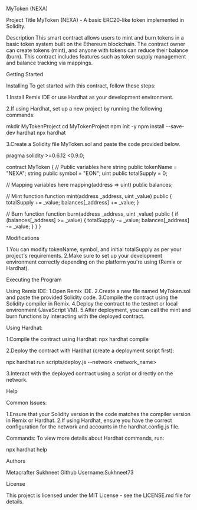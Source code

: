 MyToken (NEXA)


Project Title
MyToken (NEXA) - A basic ERC20-like token implemented in Solidity.

Description
This smart contract allows users to mint and burn tokens in a basic token system built on the Ethereum blockchain. The contract owner can create tokens (mint), and anyone with tokens can reduce their balance (burn). This contract includes features such as token supply management and balance tracking via mappings.

Getting Started

Installing
To get started with this contract, follow these steps:

1.Install Remix IDE or use Hardhat as your development environment.

2.If using Hardhat, set up a new project by running the following commands:

mkdir MyTokenProject
cd MyTokenProject
npm init -y
npm install --save-dev hardhat
npx hardhat


3.Create a Solidity file MyToken.sol and paste the code provided below.

pragma solidity >=0.6.12 <0.9.0;

contract MyToken {
  // Public variables here
  string public tokenName = "NEXA";
  string public symbol = "EON"; 
  uint public totalSupply = 0;

  // Mapping variables here
  mapping(address => uint) public balances;

  // Mint function
  function mint(address _address, uint _value) public {
    totalSupply += _value;
    balances[_address] += _value;
  }

  // Burn function
  function burn(address _address, uint _value) public {
    if (balances[_address] >= _value) {
      totalSupply -= _value;
      balances[_address] -= _value;
    }
  }
}



Modifications

1.You can modify tokenName, symbol, and initial totalSupply as per your project's requirements.
2.Make sure to set up your development environment correctly depending on the platform you're using (Remix or Hardhat).

Executing the Program

Using Remix IDE:
1.Open Remix IDE.
2.Create a new file named MyToken.sol and paste the provided Solidity code.
3.Compile the contract using the Solidity compiler in Remix.
4.Deploy the contract to the testnet or local environment (JavaScript VM).
5.After deployment, you can call the mint and burn functions by interacting with the deployed contract.

Using Hardhat:

1.Compile the contract using Hardhat:
npx hardhat compile

2.Deploy the contract with Hardhat (create a deployment script first):

npx hardhat run scripts/deploy.js --network <network_name>

3.Interact with the deployed contract using a script or directly on the network.

Help

Common Issues:

1.Ensure that your Solidity version in the code matches the compiler version in Remix or Hardhat.
2.If using Hardhat, ensure you have the correct configuration for the network and accounts in the hardhat.config.js file.

Commands: To view more details about Hardhat commands, run:

npx hardhat help

Authors

Metacrafter Sukhneet
Github Username:Sukhneet73

License

This project is licensed under the MIT License - see the LICENSE.md file for details.
